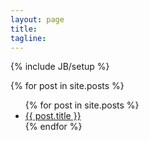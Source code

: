 ```yaml
---
layout: page
title: 
tagline: 
---
```

{% include JB/setup %}

{% for post in site.posts %}
<ul>
  {% for post in site.posts %}
    <li>
      <a href="{{ post.url }}">{{ post.title }}</a>
    </li>
  {% endfor %}
</ul>